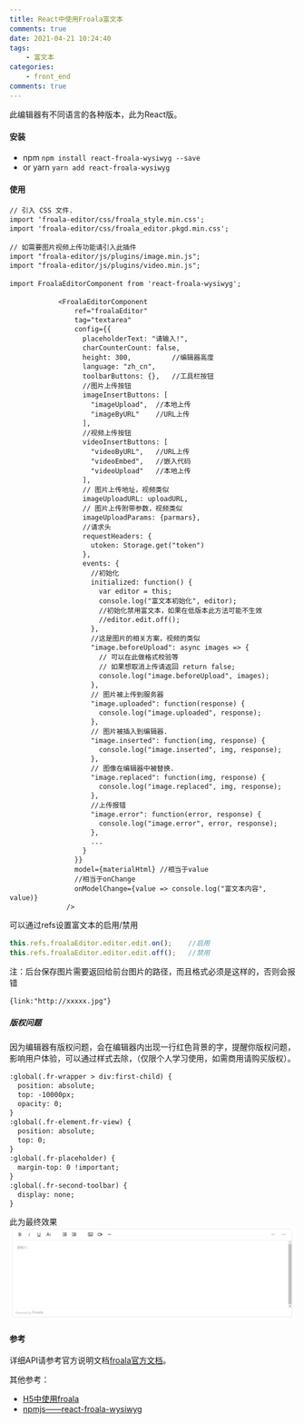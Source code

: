 ```yaml
---
title: React中使用Froala富文本
comments: true
date: 2021-04-21 10:24:40
tags: 
    - 富文本
categories:
    - front_end
comments: true
---
```


此编辑器有不同语言的各种版本，此为React版。

<!-- more -->

#### 安装

+ npm	   `npm install react-froala-wysiwyg --save`
+ or yarn   `yarn add react-froala-wysiwyg`

#### 使用

```react
// 引入 CSS 文件.
import 'froala-editor/css/froala_style.min.css';
import 'froala-editor/css/froala_editor.pkgd.min.css';

// 如需要图片视频上传功能请引入此插件
import "froala-editor/js/plugins/image.min.js";
import "froala-editor/js/plugins/video.min.js";

import FroalaEditorComponent from 'react-froala-wysiwyg';

			<FroalaEditorComponent
                ref="froalaEditor"
                tag="textarea"
                config={{
                  placeholderText: "请输入!",
                  charCounterCount: false,
                  height: 300,			//编辑器高度
                  language: "zh_cn",
                  toolbarButtons: {},	//工具栏按钮
                  //图片上传按钮
                  imageInsertButtons: [
                    "imageUpload",	//本地上传
                    "imageByURL"	//URL上传
                  ],
                  //视频上传按钮
                  videoInsertButtons: [
                    "videoByURL",	//URL上传
                    "videoEmbed",	//嵌入代码
                    "videoUpload"	//本地上传
                  ],
                  // 图片上传地址，视频类似
                  imageUploadURL: uploadURL,
                  // 图片上传附带参数，视频类似
                  imageUploadParams: {parmars},
				  //请求头
                  requestHeaders: { 
                    utoken: Storage.get("token")
                  },
                  events: {
                  	//初始化
                    initialized: function() {
                      var editor = this;
                      console.log("富文本初始化", editor);
                      //初始化禁用富文本，如果在低版本此方法可能不生效
                      //editor.edit.off();
                    },
                    //这是图片的相关方案，视频的类似
                    "image.beforeUpload": async images => {
                      // 可以在此做格式校验等
                      // 如果想取消上传请返回 return false;
                      console.log("image.beforeUpload", images);
                    },
                    // 图片被上传到服务器
                    "image.uploaded": function(response) {
                      console.log("image.uploaded", response);
                    },
                    // 图片被插入到编辑器.
                    "image.inserted": function(img, response) {
                      console.log("image.inserted", img, response);
                    },
                    // 图像在编辑器中被替换.
                    "image.replaced": function(img, response) {
                      console.log("image.replaced", img, response);
                    },
                    //上传报错
                    "image.error": function(error, response) {
                      console.log("image.error", error, response);
                    },
                    ...
                  }
                }}
                model={materialHtml} //相当于value
                //相当于onChange
                onModelChange={value => console.log("富文本内容", value)} 
              />
```

可以通过refs设置富文本的启用/禁用

```js
this.refs.froalaEditor.editor.edit.on();	//启用
this.refs.froalaEditor.editor.edit.off(); 	//禁用
```

注：后台保存图片需要返回给前台图片的路径，而且格式必须是这样的，否则会报错

```
{link:"http://xxxxx.jpg"}
```

##### 版权问题

因为编辑器有版权问题，会在编辑器内出现一行红色背景的字，提醒你版权问题，影响用户体验，可以通过样式去除，（仅限个人学习使用，如需商用请购买版权）。

```less
:global(.fr-wrapper > div:first-child) {
  position: absolute;
  top: -10000px;
  opacity: 0;
}
:global(.fr-element.fr-view) {
  position: absolute;
  top: 0;
}
:global(.fr-placeholder) {
  margin-top: 0 !important;
}
:global(.fr-second-toolbar) {
  display: none;
}

```

此为最终效果
![image-20210421170138414](\images\image-20210421170138414.png)

#### 参考

详细API请参考官方说明文档[froala官方文档](https://froala.com/wysiwyg-editor/docs/)。

其他参考：

+ [H5中使用froala](https://blog.csdn.net/lianzhang861/article/details/83590084)
+ [npmjs——react-froala-wysiwyg](https://www.npmjs.com/package/react-froala-wysiwyg)